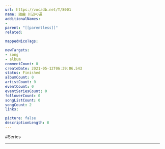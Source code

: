 ```yaml
---
url: https://vocadb.net/T/8001
name: 組曲 川辺の道
additionalNames: 
- 
parent: "[[parentless]]"
related:

mappedNicoTags:

newTargets:
- song
- album
commentCount: 0
createDate: 2021-05-12T06:39:06.543
status: Finished
albumCount: 0
artistCount: 0
eventCount: 0
eventSeriesCount: 0
followerCount: 0
songListCount: 0
songCount: 2
links: 

picture: false
descriptionLength: 0
---
```


#Series



---

